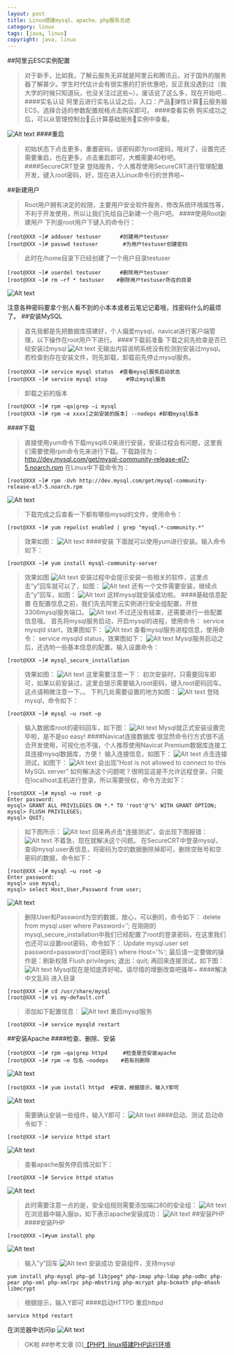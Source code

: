 ```yaml
---
layout: post
title: Linux搭建mysql、apache、php服务总结
category: linux
tags: [java, linux]
copyright: java, linux
---
```


##阿里云ESC实例配置
>对于新手，比如我，了解云服务无非就是阿里云和腾讯云，对于国外的服务器了解甚少。学生时代估计会有很实惠的打折优惠吧，反正我没遇到过（我大学的时候只知道玩，也没关注过这些~）。废话说了这么多，现在开始吧…
####实名认证
>阿里云进行实名认证之后，入口：产品弹性计算云服务器ECS，选择合适的参数配置规格点击购买即可。
####查看实例
>购买成功之后，可以从管理控制台云计算基础服务实例中查看。

![Alt text](/usr/image/article/bashProfile/01/aliyunManage.png)
####重启
>初始状态下点击更多，重置密码，该密码即为root密码，哦对了，设置完还需要重启，也在更多，点击重启即可，大概需要40秒吧。
####SecureCRT登录
>登陆服务，个人推荐使用SecureCRT进行管理配置开发，键入root密码，好，现在进入Linux命令行的世界啦~

##新建用户
>Root用户拥有决定的权限，主要用户安全软件服务，修改系统环境属性等，不利于开发使用，所以让我们先给自己新建一个用户吧。
####使用Root新建用户
>下列是root用户下键入的命令行：

```
[root@XXX ~]# adduser testuser		#创建用户testuser
[root@XXX ~]# passwd testuser		 #为用户testuser创建密码
```
>此时在/home目录下已经创建了一个用户目录testuser
```
[root@XXX ~]# userdel testuser		#删除用户testuser
[root@XXX ~]# rm –rf * testuser	   #删除用户testuser所在的目录
```
![Alt text](/usr/image/article/bashProfile/01/addUser.png)

注意各种密码要拿个别人看不到的小本本或者云笔记记着哦，找密码什么的最烦了。
##安装MySQL
>首先我都是先把数据库搭建好，个人偏爱mysql，navicat进行客户端管理，以下操作在root用户下进行。
####下载前准备
>下载之前先检查是否已经安装过mysql
![Alt text](/usr/image/article/bashProfile/01/checkInstallMySQL.png)
>无输出内容说明系统没有检测到安装过mysql。
>若检查到存在安装文件，则先卸载，卸载前先停止mysql服务。
```
[root@XXX ~]# service mysql status	#查看mysql服务启动状态
[root@XXX ~]# service mysql stop	  #停止mysql服务
```
>卸载之前的版本
```
[root@XXX ~]# rpm –qa|grep –i mysql
[root@XXX ~]# rpm –e xxxx[之前安装的版本] --nodeps	#卸载mysql版本
```
####下载
>直接使用yum命令下载mysql8.0来进行安装，安装过程会有问题，这里我们需要使用rpm命令先来进行下载。下载路径为：http://dev.mysql.com/get/mysql-community-release-el7-5.noarch.rpm
>在Linux中下载命令为：
```
[root@XXX ~]# rpm -Uvh http://dev.mysql.com/get/mysql-community-release-el7-5.noarch.rpm
```
![Alt text](/usr/image/article/bashProfile/01/downlaodMySQLURL.png)
>下载完成之后查看一下都有哪些mysql的文件，使用命令：
```
[root@XXX ~]# yum repolist enabled | grep "mysql.*-community.*"
```
>效果如图：
![Alt text](/usr/image/article/bashProfile/01/queryMySQLfiles.png)
####安装
>下面就可以使用yum进行安装。输入命令如下：
```
[root@XXX ~]# yum install mysql-community-server
```
>效果如图
![Alt text](/usr/image/article/bashProfile/01/installMySQL01.png)
>安装过程中会提示安装一些相关的软件，这里点击”y”回车就可以了，如图：
![Alt text](/usr/image/article/bashProfile/01/installMySQL02.png)
>还有一个文件需要安装，继续点击”y”回车，如图：
![Alt text](/usr/image/article/bashProfile/01/installMySQL03.png)
>这样mysql就安装成功啦。
####基础信息配置
>在配置信息之前，我们先去阿里云实例进行安全组配置，开放3306mysql服务端口。
![Alt text](/usr/image/article/bashProfile/01/aliyunManageSecurity.png)
>不过还没有结束，还需要进行一些配置信息哦。
>首先将mysql服务启动，开启mysql的进程，使用命令：
>service mysqld start，效果图如下：
![Alt text](/usr/image/article/bashProfile/01/mysqldStart.png)
>查看mysql服务进程信息，使用命令：
>service mysqld status，效果图如下：
![Alt text](/usr/image/article/bashProfile/01/mysqldStatus.png)
>Mysql服务启动之后，还选哟一些基本信息的配置。输入设置命令：
```
[root@XXX ~]# mysql_secure_installation
```
>效果如图：
![Alt text](/usr/image/article/bashProfile/01/mysqlSecureInstallation.png)
>这里需要注意一下：
>初次安装时，只需要回车即可，如果以前安装过，这里会提示需要输入root密码，键入root密码回车。这点请稍微注意一下。。
>下列几处需要设置的地方如图：
![Alt text](/usr/image/article/bashProfile/01/mysqlSecureInstallationSettings.png)
>登陆mysql，命令如下：
```
[root@XXX ~]# mysql –u root –p
```
>输入数据库root的密码回车，如下图：
![Alt text](/usr/image/article/bashProfile/01/loginMySQL.png)
>Mysql就正式安装设置完毕啦，是不是so easy!
####Navicat连接数据库
>很显然命令行方式很不适合开发使用，可视化也不强，个人推荐使用Navicat Premium数据库连接工具连接mysql数据库，方便！
>输入连接信息，如图下：
![Alt text](/usr/image/article/bashProfile/01/checkNavicatLoginMysql.png)
>点击连接测试，如图下：
![Alt text](/usr/image/article/bashProfile/01/mysqlError1130.png)
>会出现”Host is not allowed to connect to this MySQL server”
>如何解决这个问题呢？很明显这是不允许远程登录，只能在localhost主机进行登录。所以需要授权，命令方法如下：
```
[root@XXX ~]# mysql –u root -p
Enter password: 
mysql> GRANT ALL PRIVILEGES ON *.* TO 'root'@'%' WITH GRANT OPTION;
mysql> FLUSH PRIVILEGES;
mysql> QUIT;
```
>如下图所示：
![Alt text](/usr/image/article/bashProfile/01/solveMysqlError1130.png)
>回来再点击“连接测试”，会出现下图报错：
![Alt text](/usr/image/article/bashProfile/01/mysqlError1045.png)
>不着急，现在就解决这个问题。
>在SecureCRT中登录mysql，查询mysql.user表信息，将密码为空的数据删除掉即可，删除空账号和空密码的数据，命令如下：
```
[root@XXX ~]# mysql –u root –p
Enter password: 
mysql> use mysql;
mysql> select Host,User,Password from user;
```
![Alt text](/usr/image/article/bashProfile/01/selectMysqlUser.png)
>删除User和Password为空的数据，放心，可以删的，命令如下：
>delete from mysql.user where Password=’’;
>在刚刚的mysql_secure_installation中我们已经配置了root的登录密码，在这里我们也还可以设置root密码，命令如下：
>Update mysql.user set password=password('root密码') where Host='%';
>最后请一定要做的操作是：刷新权限
>Flush privileges;
>退出：quit;
>再回来连接测试，如下图：
![Alt text](/usr/image/article/bashProfile/01/checkNavicatLoginMysqlSuccess.png)
>Mysql现在是彻底弄好啦。请尽情的增删改查吧骚年~
####解决中文乱码
>进入目录
```
[root@XXX ~]# cd /usr/share/mysql
[root@XXX ~]# vi my-default.cnf
```
>添加如下配置信息：
![Alt text](/usr/image/article/bashProfile/01/mysqlUTF8.png)
>重启mysql服务
```
[root@XXX ~]# service mysqld restart
```
##安装Apache
####检查、删除、安装
```
[root@XXX ~]# rpm –qa|grep httpd     #检查是否安装apache
[root@XXX ~]# rpm –e 包名 –nodeps    #若有则删除
```
![Alt text](/usr/image/article/bashProfile/01/checkInstallApache.png)
```
[root@XXX ~]# yum install httpd	 #安装，根据提示，输入Y即可
```
![Alt text](/usr/image/article/bashProfile/01/installApache01.png)
>需要确认安装一些组件，输入Y即可：
![Alt text](/usr/image/article/bashProfile/01/installApache02.png)
####启动、测试
>启动命令如下：
```
[root@XXX ~]# service httpd start
```
![Alt text](/usr/image/article/bashProfile/01/httpdStart.png)
>查看apache服务停启情况如下：
```
[root@XXX ~]# Service httpd status
```
![Alt text](/usr/image/article/bashProfile/01/httpdStatus.png)
>此时需要注意一点的是，安全组规则需要添加端口80的安全组：
![Alt text](/usr/image/article/bashProfile/01/aliyunManageSecurity01.png)
>在浏览器中输入服ip，如下表示apache安装成功：
![Alt text](/usr/image/article/bashProfile/01/httpdTest.png)
##安装PHP
####安装PHP
```
[root@XXX ~]#yum install php
```
![Alt text](/usr/image/article/bashProfile/01/installPHP01.png)
>输入”y”回车
![Alt text](/usr/image/article/bashProfile/01/installPHP02.png)
>安装成功
>安装组件，支持mysql
```
yum install php-mysql php-gd libjpeg* php-imap php-ldap php-odbc php-pear php-xml php-xmlrpc php-mbstring php-mcrypt php-bcmath php-mhash libmcrypt
```
>根据提示，输入Y即可
####启动HTTPD
>重启httpd
```
service httpd restart
```
在浏览器中访问ip
![Alt text](/usr/image/article/bashProfile/01/phpTest.png)
>OK啦
##参考文章
[0][【PHP】linux搭建PHP运行环境](https://www.cnblogs.com/zhaoxd07/p/5580126.html)